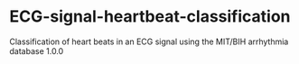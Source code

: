 # ECG-signal-heartbeat-classification
Classification of heart beats in an ECG signal using the MIT/BIH arrhythmia database 1.0.0
